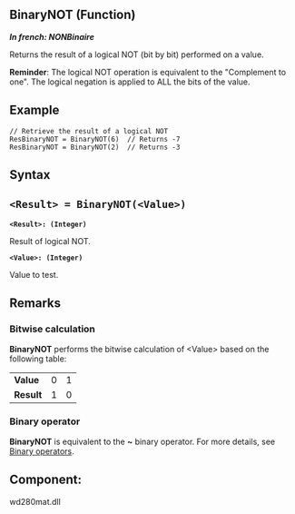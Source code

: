 
## BinaryNOT (Function)

***In french: NONBinaire***



<a name="XUse"></a>
<a name="Use"></a>
<a name="description"></a>
Returns the result of a logical NOT (bit by bit) performed on a value.

**Reminder**: The logical NOT operation is equivalent to the "Complement to one". The logical negation is applied to ALL the bits of the value.


<a name="Example1"></a>
<a name="sample_code"></a>

## Example


```wl
// Retrieve the result of a logical NOT
ResBinaryNOT = BinaryNOT(6)  // Returns -7
ResBinaryNOT = BinaryNOT(2)  // Returns -3
```

<a name="XSYNTAX"></a>
<a name="SYNTAX1"></a>

## Syntax

`<Result> = BinaryNOT(<Value>)`
---

**`<Result>: (Integer)`**

Result of logical NOT.

**`<Value>: (Integer)`**

Value to test.  



<a name="NOTE0"></a>
<a name="NOTE0_1"></a>

## Remarks




### Bitwise calculation
<a name="bitwise_calculation_ELTPARAGRAPHE000075"></a>

**BinaryNOT** performs the bitwise calculation of &lt;Value&gt; based on the following table:


|   |   |   |
| --- | --- | --- |
| **Value** | 0 | 1 |
| **Result** | 1 | 0 |


<a name="NOTE0_2"></a>




### Binary operator
<a name="binary_operator_ELTPARAGRAPHE000098"></a>

**BinaryNOT** is equivalent to the **~** binary operator. For more details, see [Binary operators](../Motscles/1512009.md).

<a name="XComponent"></a>

## Component:
wd280mat.dll

